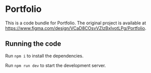 
  # Portfolio

  This is a code bundle for Portfolio. The original project is available at https://www.figma.com/design/VCaD8COsvVZIzBxIvotLPg/Portfolio.

  ## Running the code

  Run `npm i` to install the dependencies.

  Run `npm run dev` to start the development server.
  